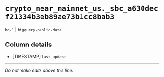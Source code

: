 # `crypto_near_mainnet_us._sbc_a630decf21334b3eb89ae73b1cc8bab3`
`bq-1` | `bigquery-public-data`

## Column details
* [TIMESTAMP] `last_update`

-------------------------------------------------------------------------------
*Do not make edits above this line.*

